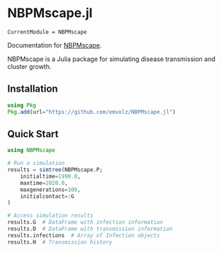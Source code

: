 # NBPMscape.jl

```@meta
CurrentModule = NBPMscape
```

Documentation for [NBPMscape](https://github.com/emvolz/NBPMscape.jl).

NBPMscape is a Julia package for simulating disease transmission and cluster growth.

## Installation

```julia
using Pkg
Pkg.add(url="https://github.com/emvolz/NBPMscape.jl")
```

## Quick Start

```julia
using NBPMscape

# Run a simulation
results = simtree(NBPMscape.P; 
    initialtime=1990.0, 
    maxtime=2020.0, 
    maxgenerations=100, 
    initialcontact=:G
)

# Access simulation results
results.G  # DataFrame with infection information
results.D  # DataFrame with transmission information
results.infections  # Array of Infection objects
results.H  # Transmission history
```
